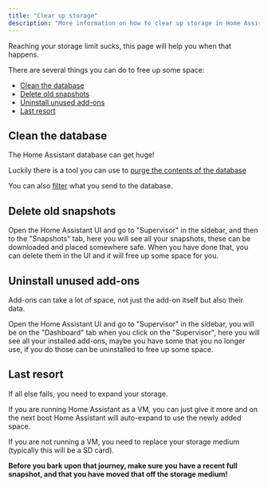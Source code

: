 ```yaml
---
title: "Clear up storage"
description: "More information on how to clear up storage in Home Assistant."
---
```


Reaching your storage limit sucks, this page will help you when that happens.

There are several things you can do to free up some space:

- [Clean the database](#clean-the-database)
- [Delete old snapshots](#delete-old-snapshots)
- [Uninstall unused add-ons](#uninstall-unused-add-ons)
- [Last resort](#last-resort)

## Clean the database

The Home Assistant database can get huge!

Luckily there is a tool you can use to [purge the contents of the database](https://www.home-assistant.io/integrations/recorder/#service-purge)

You can also [filter](https://www.home-assistant.io/integrations/recorder/#configure-filter)
what you send to the database.

## Delete old snapshots

Open the Home Assistant UI and go to "Supervisor" in the sidebar, and then to
the "Snapshots" tab, here you will see all your snapshots, these can be
downloaded and placed somewhere safe. When you have done that, you can delete
them in the UI and it will free up some space for you.

## Uninstall unused add-ons

Add-ons can take a lot of space, not just the add-on itself but also their data.

Open the Home Assistant UI and go to "Supervisor" in the sidebar, you will be
on the "Dashboard" tab when you click on the "Supervisor", here you will see
all your installed add-ons, maybe you have some that you no longer use, if
you do those can be uninstalled to free up some space.

## Last resort

If all else fails, you need to expand your storage.

If you are running Home Assistant as a VM, you can just give it more and on the
next boot Home Assistant will auto-expand to use the newly added space.

If you are not running a VM, you need to replace your storage medium
(typically this will be a SD card).

**Before you bark upon that journey, make sure you have a recent full snapshot,
and that you have moved that off the storage medium!**
